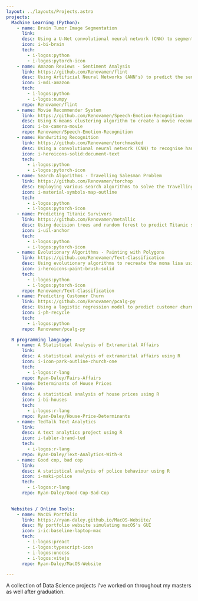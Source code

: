 ```yaml
---
layout: ../layouts/Projects.astro
projects:
  Machine Learning (Python):
    - name: Brain Tumor Image Segmentation
      link:
      desc: Using a U-Net convolutional neural network (CNN) to segment brain tumor images
      icon: i-bi-brain
      tech:
        - i-logos:python
        - i-logos:pytorch-icon
    - name: Amazon Reviews - Sentiment Analysis
      link: https://github.com/Renovamen/flint
      desc: Using Artificial Neural Networks (ANN's) to predict the sentiment of Amazon reviews
      icon: i-mdi-amazon
      tech: 
        - i-logos:python
        - i-logos:numpy
      repo: Renovamen/flint
    - name: Movie Recommender System
      link: https://github.com/Renovamen/Speech-Emotion-Recognition
      desc: Using K-means clustering algorithm to create a movie recommender system
      icon: i-bx-camera-movie
      repo: Renovamen/Speech-Emotion-Recognition
    - name: Handwriting Recognition
      link: https://github.com/Renovamen/torchmasked
      desc: Using a convolutional neural network (CNN) to recognise handwritten digits
      icon: i-heroicons-solid:document-text
      tech:
        - i-logos:python
        - i-logos:pytorch-icon
    - name: Search Algorithms - Travelling Salesman Problem
      link: https://github.com/Renovamen/torchop
      desc: Employing various search algorithms to solve the Travelling Salesman Problem
      icon: i-material-symbols-map-outline
      tech:
        - i-logos:python
        - i-logos:pytorch-icon
    - name: Predicting Titanic Survivors
      link: https://github.com/Renovamen/metallic
      desc: Using decision trees and random forest to predict Titanic survivors
      icon: i-uil-anchor
      tech:
        - i-logos:python
        - i-logos:pytorch-icon
    - name: Evolutionary Algorithms - Painting with Polygons
      link: https://github.com/Renovamen/Text-Classification
      desc: Using evolutionary algorithms to recreate the mona lisa using polygons
      icon: i-heroicons-paint-brush-solid
      tech:
        - i-logos:python
        - i-logos:pytorch-icon
      repo: Renovamen/Text-Classification
    - name: Predicting Customer Churn
      link: https://github.com/Renovamen/pcalg-py
      desc: Using a logistic regression model to predict customer churn
      icon: i-ph-recycle
      tech: 
        - i-logos:python
      repo: Renovamen/pcalg-py

  R programming language:
    - name: A Statistical Analysis of Extramarital Affairs
      link: 
      desc: A statistical analysis of extramarital affairs using R
      icon: i-icon-park-outline-church-one
      tech: 
        - i-logos:r-lang
      repo: Ryan-Daley/Fairs-Affairs
    - name: Determinants of House Prices
      link: 
      desc: A statistical analysis of house prices using R
      icon: i-bi-houses
      tech: 
        - i-logos:r-lang
      repo: Ryan-Daley/House-Price-Determinants
    - name: TedTalk Text Analytics
      link: 
      desc: A text analytics project using R
      icon: i-tabler-brand-ted
      tech: 
        - i-logos:r-lang
      repo: Ryan-Daley/Text-Analytics-With-R
    - name: Good cop, bad cop
      link: 
      desc: A statistical analysis of police behaviour using R
      icon: i-maki-police
      tech: 
        - i-logos:r-lang
      repo: Ryan-Daley/Good-Cop-Bad-Cop

  
  Websites / Online Tools:
    - name: MacOS Portfolio
      link: https://ryan-daley.github.io/MacOS-Website/
      desc: My portfolio website simulating macOS's GUI
      icon: i-ic:baseline-laptop-mac
      tech:
        - i-logos:preact
        - i-logos:typescript-icon
        - i-logos:unocss
        - i-logos:vitejs
      repo: Ryan-Daley/MacOS-Website

---
```


A collection of Data Science projects I've worked on throughout my masters as well after graduation.
